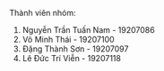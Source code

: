 Thành viên nhóm: 
1. Nguyễn Trần Tuấn Nam - 19207086
2. Võ Minh Thái         - 19207100
3. Đặng Thành Sơn       - 19207097
4. Lê Đức Trí Viễn      - 19207118
